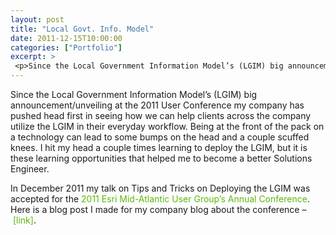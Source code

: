 ```yaml
---
layout: post
title: "Local Govt. Info. Model"
date: 2011-12-15T10:00:00
categories: ["Portfolio"]
excerpt: >
 <p>Since the Local Government Information Model’s (LGIM) big announcement/unveiling at the 2011 User Conference my company has pushed head first in seeing how we can help clients across the company utilize the LGIM in their everyday workflow. Being at the front of the pack on a technology can lead to some bumps on the head and a couple scuffed knees. I hit my head a couple times learning to deploy the LGIM, but it is these learning opportunities that helped me to become a better Solutions Engineer.</p><p> </p>
---
```

<p>Since the Local Government Information Model’s (LGIM) big announcement/unveiling at the 2011 User Conference my company has pushed head first in seeing how we can help clients across the company utilize the LGIM in their everyday workflow. Being at the front of the pack on a technology can lead to some bumps on the head and a couple scuffed knees. I hit my head a couple times learning to deploy the LGIM, but it is these learning opportunities that helped me to become a better Solutions Engineer.</p>
<p>In December 2011 my talk on Tips and Tricks on Deploying the LGIM was accepted for the <a style="color: #5eb80b;text-decoration: none" href="http://www.esri.com/events/mid-atlantic/agenda/index.html">2011 Esri Mid-Atlantic User Group’s Annual Conference</a>. Here is a blog post I made for my company blog about the conference – <a style="color: #5eb80b;text-decoration: none" href="http://blog.gisinc.com/2011/12/13/esri-mid-atlantic-user-conference-recap-part-1/">[link]</a>.</p>


